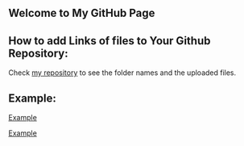 ## Welcome to My GitHub Page 

## How to add Links of files to Your Github Repository:

Check [my repository](https://github.com/BU-IE-423/fall-23-zeyneptalann) to see the folder names and the uploaded files. 

## Example:

[Example](files/ZeynepTalan.html)

[Example](files/Untitled_1.html)
